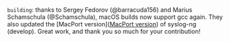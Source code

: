 `building`: thanks to Sergey Fedorov (@barracuda156) and Marius Schamschula (@Schamschula), macOS builds now support gcc again. They also updated the [MacPort version]([MacPort version](https://github.com/macports/macports-ports/blob/30c55ba04d8c0693c18cdf84014187cd3c53e60f/sysutils/syslog-ng-devel/Portfile)) of syslog-ng (develop). Great work, and thank you so much for your contribution!
